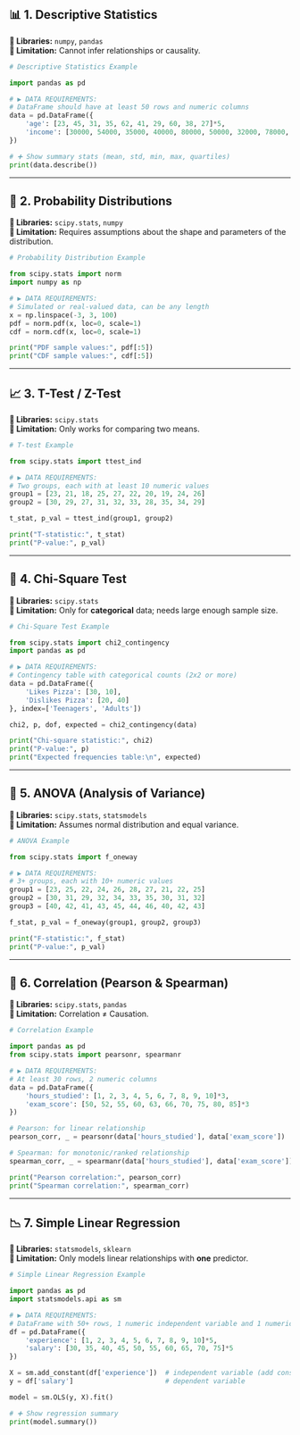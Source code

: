 ## 📊 1. **Descriptive Statistics**  
**🔧 Libraries:** `numpy`, `pandas`  
**🧠 Limitation:** Cannot infer relationships or causality.

```python
# Descriptive Statistics Example

import pandas as pd

# ▶️ DATA REQUIREMENTS:
# DataFrame should have at least 50 rows and numeric columns
data = pd.DataFrame({
    'age': [23, 45, 31, 35, 62, 41, 29, 60, 38, 27]*5,
    'income': [30000, 54000, 35000, 40000, 80000, 50000, 32000, 78000, 45000, 31000]*5
})

# ➕ Show summary stats (mean, std, min, max, quartiles)
print(data.describe())
```

---

## 🎲 2. **Probability Distributions**  
**🔧 Libraries:** `scipy.stats`, `numpy`  
**🧠 Limitation:** Requires assumptions about the shape and parameters of the distribution.

```python
# Probability Distribution Example

from scipy.stats import norm
import numpy as np

# ▶️ DATA REQUIREMENTS:
# Simulated or real-valued data, can be any length
x = np.linspace(-3, 3, 100)
pdf = norm.pdf(x, loc=0, scale=1)
cdf = norm.cdf(x, loc=0, scale=1)

print("PDF sample values:", pdf[:5])
print("CDF sample values:", cdf[:5])
```

---

## 📈 3. **T-Test / Z-Test**  
**🔧 Libraries:** `scipy.stats`  
**🧠 Limitation:** Only works for comparing two means.

```python
# T-test Example

from scipy.stats import ttest_ind

# ▶️ DATA REQUIREMENTS:
# Two groups, each with at least 10 numeric values
group1 = [23, 21, 18, 25, 27, 22, 20, 19, 24, 26]
group2 = [30, 29, 27, 31, 32, 33, 28, 35, 34, 29]

t_stat, p_val = ttest_ind(group1, group2)

print("T-statistic:", t_stat)
print("P-value:", p_val)
```

---

## 🔢 4. **Chi-Square Test**  
**🔧 Libraries:** `scipy.stats`  
**🧠 Limitation:** Only for **categorical** data; needs large enough sample size.

```python
# Chi-Square Test Example

from scipy.stats import chi2_contingency
import pandas as pd

# ▶️ DATA REQUIREMENTS:
# Contingency table with categorical counts (2x2 or more)
data = pd.DataFrame({
    'Likes Pizza': [30, 10],
    'Dislikes Pizza': [20, 40]
}, index=['Teenagers', 'Adults'])

chi2, p, dof, expected = chi2_contingency(data)

print("Chi-square statistic:", chi2)
print("P-value:", p)
print("Expected frequencies table:\n", expected)
```

---

## 🧪 5. **ANOVA (Analysis of Variance)**  
**🔧 Libraries:** `scipy.stats`, `statsmodels`  
**🧠 Limitation:** Assumes normal distribution and equal variance.

```python
# ANOVA Example

from scipy.stats import f_oneway

# ▶️ DATA REQUIREMENTS:
# 3+ groups, each with 10+ numeric values
group1 = [23, 25, 22, 24, 26, 28, 27, 21, 22, 25]
group2 = [30, 31, 29, 32, 34, 33, 35, 30, 31, 32]
group3 = [40, 42, 41, 43, 45, 44, 46, 40, 42, 43]

f_stat, p_val = f_oneway(group1, group2, group3)

print("F-statistic:", f_stat)
print("P-value:", p_val)
```

---

## 🔗 6. **Correlation (Pearson & Spearman)**  
**🔧 Libraries:** `scipy.stats`, `pandas`  
**🧠 Limitation:** Correlation ≠ Causation.

```python
# Correlation Example

import pandas as pd
from scipy.stats import pearsonr, spearmanr

# ▶️ DATA REQUIREMENTS:
# At least 30 rows, 2 numeric columns
data = pd.DataFrame({
    'hours_studied': [1, 2, 3, 4, 5, 6, 7, 8, 9, 10]*3,
    'exam_score': [50, 52, 55, 60, 63, 66, 70, 75, 80, 85]*3
})

# Pearson: for linear relationship
pearson_corr, _ = pearsonr(data['hours_studied'], data['exam_score'])

# Spearman: for monotonic/ranked relationship
spearman_corr, _ = spearmanr(data['hours_studied'], data['exam_score'])

print("Pearson correlation:", pearson_corr)
print("Spearman correlation:", spearman_corr)
```

---

## 📉 7. **Simple Linear Regression**  
**🔧 Libraries:** `statsmodels`, `sklearn`  
**🧠 Limitation:** Only models linear relationships with **one** predictor.

```python
# Simple Linear Regression Example

import pandas as pd
import statsmodels.api as sm

# ▶️ DATA REQUIREMENTS:
# DataFrame with 50+ rows, 1 numeric independent variable and 1 numeric dependent variable
df = pd.DataFrame({
    'experience': [1, 2, 3, 4, 5, 6, 7, 8, 9, 10]*5,
    'salary': [30, 35, 40, 45, 50, 55, 60, 65, 70, 75]*5
})

X = sm.add_constant(df['experience'])  # independent variable (add constant for intercept)
y = df['salary']                       # dependent variable

model = sm.OLS(y, X).fit()

# ➕ Show regression summary
print(model.summary())
```

